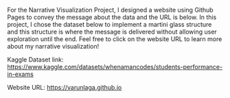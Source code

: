 For the Narrative Visualization Project, I designed a website using Github Pages to convey the message about the data and the URL is below. In this project, I chose the dataset below to implement a martini glass structure and this structure is where the message is delivered without allowing user exploration until the end. Feel free to click on the website URL to learn more about my narrative visualization!   

Kaggle Dataset link: https://www.kaggle.com/datasets/whenamancodes/students-performance-in-exams 

Website URL: https://varunlaga.github.io
